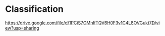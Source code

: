 # Classification

https://drive.google.com/file/d/1PCiS7GMhlfTQV6H0F3v1C4L8OVGukt7D/view?usp=sharing
